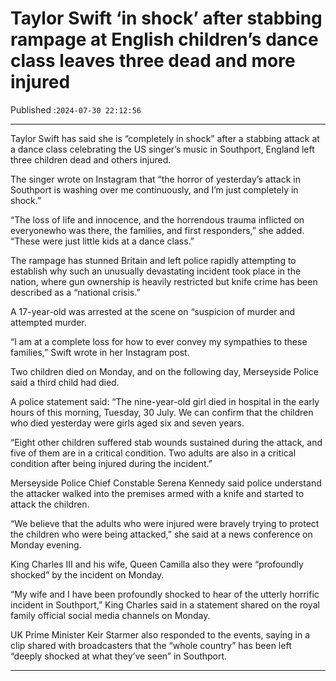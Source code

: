# Taylor Swift ‘in shock’ after stabbing rampage at English children’s dance class leaves three dead and more injured

Published :`2024-07-30 22:12:56`

---

Taylor Swift has said she is “completely in shock” after a stabbing attack at a dance class celebrating the US singer’s music in Southport, England left three children dead and others injured.

The singer wrote on Instagram that “the horror of yesterday’s attack in Southport is washing over me continuously, and I’m just completely in shock.”

“The loss of life and innocence, and the horrendous trauma inflicted on everyonewho was there, the families, and first responders,” she added. “These were just little kids at a dance class.”

The rampage has stunned Britain and left police rapidly attempting to establish why such an unusually devastating incident took place in the nation, where gun ownership is heavily restricted but knife crime has been described as a “national crisis.”

A 17-year-old was arrested at the scene on “suspicion of murder and attempted murder.

“I am at a complete loss for how to ever convey my sympathies to these families,” Swift wrote in her Instagram post.

Two children died on Monday, and on the following day, Merseyside Police said a third child had died.

A police statement said: “The nine-year-old girl died in hospital in the early hours of this morning, Tuesday, 30 July. We can confirm that the children who died yesterday were girls aged six and seven years.

“Eight other children suffered stab wounds sustained during the attack, and five of them are in a critical condition. Two adults are also in a critical condition after being injured during the incident.”

Merseyside Police Chief Constable Serena Kennedy said police understand the attacker walked into the premises armed with a knife and started to attack the children.

“We believe that the adults who were injured were bravely trying to protect the children who were being attacked,” she said at a news conference on Monday evening.

King Charles III and his wife, Queen Camilla also they were “profoundly shocked” by the incident on Monday.

“My wife and I have been profoundly shocked to hear of the utterly horrific incident in Southport,” King Charles said in a statement shared on the royal family official social media channels on Monday.

UK Prime Minister Keir Starmer also responded to the events, saying in a clip shared with broadcasters that the “whole country” has been left “deeply shocked at what they’ve seen” in Southport.

---


